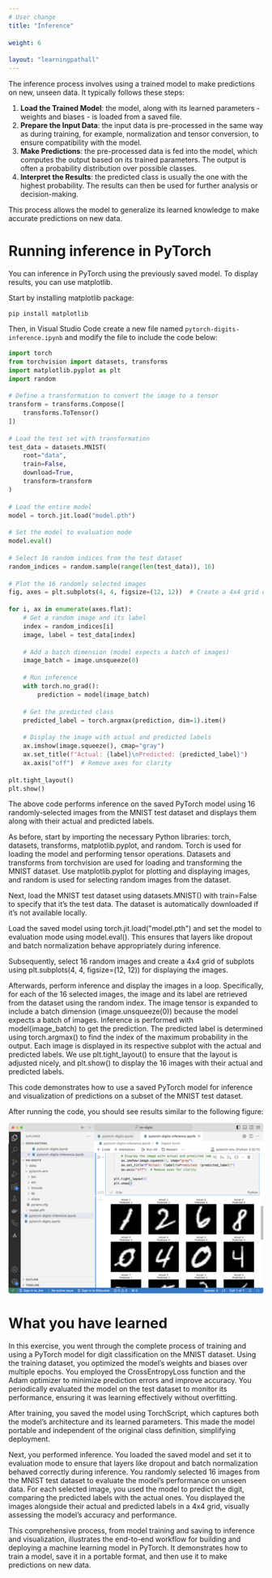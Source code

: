 ```yaml
---
# User change
title: "Inference"

weight: 6

layout: "learningpathall"
---
```


The inference process involves using a trained model to make predictions on new, unseen data. It typically follows these steps:

1. **Load the Trained Model**: the model, along with its learned parameters - weights and biases - is loaded from a saved file.
2. **Prepare the Input Data**: the input data is pre-processed in the same way as during training, for example, normalization and tensor conversion, to ensure compatibility with the model.
3. **Make Predictions**: the pre-processed data is fed into the model, which computes the output based on its trained parameters. The output is often a probability distribution over possible classes.
4. **Interpret the Results**: the predicted class is usually the one with the highest probability. The results can then be used for further analysis or decision-making.

This process allows the model to generalize its learned knowledge to make accurate predictions on new data.

# Running inference in PyTorch

You can inference in PyTorch using the previously saved model. To display results, you can use matplotlib. 

Start by installing matplotlib package:

```console
pip install matplotlib
```

Then, in Visual Studio Code create a new file named `pytorch-digits-inference.ipynb` and modify the file to include the code below:

```python
import torch
from torchvision import datasets, transforms
import matplotlib.pyplot as plt
import random

# Define a transformation to convert the image to a tensor
transform = transforms.Compose([
    transforms.ToTensor()
])

# Load the test set with transformation
test_data = datasets.MNIST(
    root="data",
    train=False,
    download=True,
    transform=transform
)

# Load the entire model
model = torch.jit.load("model.pth")

# Set the model to evaluation mode
model.eval()

# Select 16 random indices from the test dataset
random_indices = random.sample(range(len(test_data)), 16)

# Plot the 16 randomly selected images
fig, axes = plt.subplots(4, 4, figsize=(12, 12))  # Create a 4x4 grid of subplots

for i, ax in enumerate(axes.flat):
    # Get a random image and its label
    index = random_indices[i]
    image, label = test_data[index]

    # Add a batch dimension (model expects a batch of images)
    image_batch = image.unsqueeze(0)

    # Run inference
    with torch.no_grad():
        prediction = model(image_batch)

    # Get the predicted class
    predicted_label = torch.argmax(prediction, dim=1).item()

    # Display the image with actual and predicted labels
    ax.imshow(image.squeeze(), cmap="gray")
    ax.set_title(f"Actual: {label}\nPredicted: {predicted_label}")
    ax.axis("off")  # Remove axes for clarity

plt.tight_layout()
plt.show()
```

The above code performs inference on the saved PyTorch model using 16 randomly-selected images from the MNIST test dataset and displays them along with their actual and predicted labels.

As before, start by importing the necessary Python libraries: torch, datasets, transforms, matplotlib.pyplot, and random. Torch is used for loading the model and performing tensor operations. Datasets and transforms from torchvision are used for loading and transforming the MNIST dataset. Use matplotlib.pyplot for plotting and displaying images, and random is used for selecting random images from the dataset.

Next, load the MNIST test dataset using datasets.MNIST() with train=False to specify that it’s the test data. The dataset is automatically downloaded if it’s not available locally.

Load the saved model using torch.jit.load("model.pth") and set the model to evaluation mode using model.eval(). This ensures that layers like dropout and batch normalization behave appropriately during inference.

Subsequently, select 16 random images and create a 4x4 grid of subplots using plt.subplots(4, 4, figsize=(12, 12)) for displaying the images.

Afterwards, perform inference and display the images in a loop. Specifically, for each of the 16 selected images, the image and its label are retrieved from the dataset using the random index. The image tensor is expanded to include a batch dimension (image.unsqueeze(0)) because the model expects a batch of images. Inference is performed with model(image_batch) to get the prediction. The predicted label is determined using torch.argmax() to find the index of the maximum probability in the output. Each image is displayed in its respective subplot with the actual and predicted labels. We use plt.tight_layout() to ensure that the layout is adjusted nicely, and plt.show() to display the 16 images with their actual and predicted labels.

This code demonstrates how to use a saved PyTorch model for inference and visualization of predictions on a subset of the MNIST test dataset.

After running the code, you should see results similar to the following figure:

![image](Figures/03.png)

# What you have learned 

In this exercise, you went through the complete process of training and using a PyTorch model for digit classification on the MNIST dataset. Using the training dataset, you optimized the model’s weights and biases over multiple epochs. You employed the CrossEntropyLoss function and the Adam optimizer to minimize prediction errors and improve accuracy. You periodically evaluated the model on the test dataset to monitor its performance, ensuring it was learning effectively without overfitting.

After training, you saved the model using TorchScript, which captures both the model’s architecture and its learned parameters. This made the model portable and independent of the original class definition, simplifying deployment.

Next, you performed inference. You loaded the saved model and set it to evaluation mode to ensure that layers like dropout and batch normalization behaved correctly during inference. You randomly selected 16 images from the MNIST test dataset to evaluate the model’s performance on unseen data. For each selected image, you used the model to predict the digit, comparing the predicted labels with the actual ones. You displayed the images alongside their actual and predicted labels in a 4x4 grid, visually assessing the model’s accuracy and performance.

This comprehensive process, from model training and saving to inference and visualization, illustrates the end-to-end workflow for building and deploying a machine learning model in PyTorch. It demonstrates how to train a model, save it in a portable format, and then use it to make predictions on new data.
